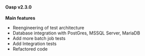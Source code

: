 #### Oasp v2.3.0

**Main features**

- Reengineering of test architecture
- Database integration with PostGres, MSSQL Server, MariaDB
- Add more batch job tests
- Add Integration tests
- Refactored code